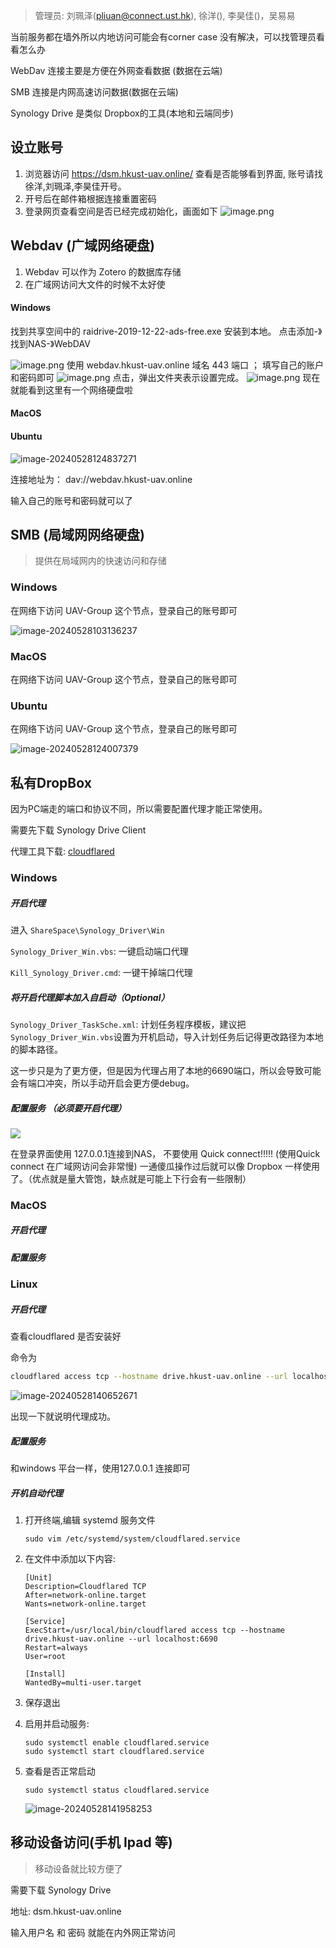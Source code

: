 > 管理员: 刘珮泽(pliuan@connect.ust.hk), 徐洋(), 李昊佳()，吴易易

当前服务都在墙外所以内地访问可能会有corner case 没有解决，可以找管理员看看怎么办



WebDav 连接主要是方便在外网查看数据 (数据在云端)

SMB 连接是内网高速访问数据(数据在云端)

Synology Drive 是类似 Dropbox的工具(本地和云端同步)



## 设立账号
1. 浏览器访问 https://dsm.hkust-uav.online/ 查看是否能够看到界面, 账号请找 徐洋,刘珮泽,李昊佳开号。
2. 开号后在邮件箱根据连接重置密码
3. 登录网页查看空间是否已经完成初始化，画面如下 
	![image.png](https://khalil-picgo-1321910894.cos.ap-hongkong.myqcloud.com/images/202405272357358.png)



## Webdav (广域网络硬盘) 

1. Webdav 可以作为 Zotero 的数据库存储
2. 在广域网访问大文件的时候不太好使

#### Windows
找到共享空间中的 raidrive-2019-12-22-ads-free.exe 安装到本地。
点击添加-》找到NAS-》WebDAV

![image.png](https://khalil-picgo-1321910894.cos.ap-hongkong.myqcloud.com/images/202405280011483.png)
使用 webdav.hkust-uav.online 域名 443 端口 ； 填写自己的账户和密码即可
![image.png](https://khalil-picgo-1321910894.cos.ap-hongkong.myqcloud.com/images/202405280015629.png)
点击，弹出文件夹表示设置完成。
![image.png](https://khalil-picgo-1321910894.cos.ap-hongkong.myqcloud.com/images/202405280016488.png)
现在就能看到这里有一个网络硬盘啦

#### MacOS



#### Ubuntu

![image-20240528124837271](https://khalil-picgo-1321910894.cos.ap-hongkong.myqcloud.com/images/202405281248455.png)

连接地址为： dav://webdav.hkust-uav.online

输入自己的账号和密码就可以了



## SMB (局域网网络硬盘)

> 提供在局域网内的快速访问和存储

### Windows

在网络下访问 UAV-Group 这个节点，登录自己的账号即可

![image-20240528103136237](https://khalil-picgo-1321910894.cos.ap-hongkong.myqcloud.com/images/202405281031286.png)

### MacOS

在网络下访问 UAV-Group 这个节点，登录自己的账号即可

### Ubuntu

在网络下访问 UAV-Group 这个节点，登录自己的账号即可

![image-20240528124007379](https://khalil-picgo-1321910894.cos.ap-hongkong.myqcloud.com/images/202405281240671.png)





## 私有DropBox

因为PC端走的端口和协议不同，所以需要配置代理才能正常使用。

需要先下载 Synology Drive Client

代理工具下载: [cloudflared](https://developers.cloudflare.com/cloudflare-one/connections/connect-networks/downloads/)

### Windows

##### 开启代理

进入 `ShareSpace\Synology_Driver\Win` 

`Synology_Driver_Win.vbs`: 一键启动端口代理

`Kill_Synology_Driver.cmd`: 一键干掉端口代理

##### 将开启代理脚本加入自启动（Optional）

`Synology_Driver_TaskSche.xml`: 计划任务程序模板，建议把`Synology_Driver_Win.vbs`设置为开机启动，导入计划任务后记得更改路径为本地的脚本路径。

这一步只是为了更方便，但是因为代理占用了本地的6690端口，所以会导致可能会有端口冲突，所以手动开启会更方便debug。

##### 配置服务 （必须要开启代理）

![](https://khalil-picgo-1321910894.cos.ap-hongkong.myqcloud.com/images/202405281106153.png)

在登录界面使用 127.0.0.1连接到NAS， 不要使用 Quick connect!!!!! (使用Quick connect 在广域网访问会非常慢) 一通傻瓜操作过后就可以像 Dropbox 一样使用了。（优点就是量大管饱，缺点就是可能上下行会有一些限制）



### MacOS
##### 开启代理
##### 配置服务



### Linux
##### 开启代理

查看cloudflared 是否安装好

命令为 

```sh
cloudflared access tcp --hostname drive.hkust-uav.online --url localhost:6690
```

![image-20240528140652671](https://khalil-picgo-1321910894.cos.ap-hongkong.myqcloud.com/images/202405281406728.png)

出现一下就说明代理成功。

##### 配置服务

和windows 平台一样，使用127.0.0.1 连接即可

##### 开机自动代理

1. 打开终端,编辑 systemd 服务文件

   ```shell
   sudo vim /etc/systemd/system/cloudflared.service
   ```

2. 在文件中添加以下内容:

   ```shell
   [Unit]
   Description=Cloudflared TCP
   After=network-online.target
   Wants=network-online.target
   
   [Service]
   ExecStart=/usr/local/bin/cloudflared access tcp --hostname drive.hkust-uav.online --url localhost:6690
   Restart=always
   User=root
   
   [Install]
   WantedBy=multi-user.target
   ```

3. 保存退出

4. 启用并启动服务:

   ```shell
   sudo systemctl enable cloudflared.service
   sudo systemctl start cloudflared.service
   ```

5. 查看是否正常启动

   ```shell
   sudo systemctl status cloudflared.service
   ```

   ![image-20240528141958253](https://khalil-picgo-1321910894.cos.ap-hongkong.myqcloud.com/images/202405281419342.png)



## 移动设备访问(手机 Ipad 等)

> 移动设备就比较方便了

需要下载 Synology Drive

地址: dsm.hkust-uav.online

输入用户名 和 密码 就能在内外网正常访问





